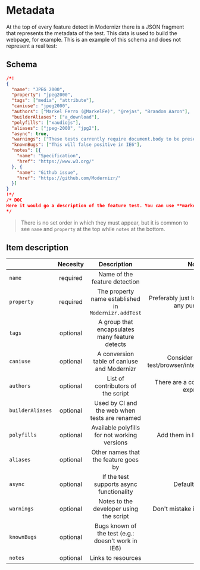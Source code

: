 # Metadata
At the top of every feature detect in Modernizr there is a JSON fragment that represents the metadata of the test. This data is used to build the webpage, for example.
This is an example of this schema and does not represent a real test: 
## Schema
```json
/*!
{
  "name": "JPEG 2000",
  "property": "jpeg2000",
  "tags": ["media", "attribute"],
  "caniuse": "jpeg2000",
  "authors": ["Markel Ferro (@MarkelFe)", "@rejas", "Brandom Aaron"],
  "builderAliases": ["a_download"],
  "polyfills": ["xaudiojs"],
  "aliases": ["jpeg-2000", "jpg2"],
  "async": true,
  "warnings": ["These tests currently require document.body to be present"],
  "knownBugs": ["This will false positive in IE6"],
  "notes": [{
    "name": "Specification",
    "href": "https://www.w3.org/"
  }, {
    "name": "Github issue",
    "href": "https://github.com/Modernizr/"
  }]
}
!*/
/* DOC
Here it would go a description of the feature test. You can use **markdown** here :)
*/
```
> There is no set order in which they must appear, but it is common to see `name` and `property` at the top while `notes` at the bottom.

## Item description
|                  | Necesity |                      Description                     |                           Notes                           |
|------------------|:--------:|:----------------------------------------------------:|:---------------------------------------------------------:|
| `name`           | required |             Name of the feature detection            |                                                           |
| `property`       | required | The property name established in `Modernizr.addTest` |     Preferably just lowercase, without any punctuation    |
| `tags`           | optional |    A group that encapsulates many feature detects    |                                                           |
| `caniuse`        | optional |      A conversion table of caniuse and Modernizr     | Consider adding it to test/browser/integration/caniuse.js |
| `authors`        | optional |          List of contributors of the script          |          There are a couple of ways to express it         |
| `builderAliases` | optional |     Used by CI and the web when tests are renamed    |                                                           |
| `polyfills`      | optional |     Available polyfills for not working versions     |               Add them in lib/polyfills.json              |
| `aliases`        | optional |         Other names that the feature goes by         |                                                           |
| `async`          | optional |       If the test supports async functionality       |                     Defaults to false                     |
| `warnings`       | optional |        Notes to the developer using the script       |               Don't mistake it for knownBugs              |
| `knownBugs`      | optional |  Bugs known of the test (e.g.: doesn't work in IE6)  |                                                           |
| `notes`          | optional |                  Links to resources                  |                                                           |